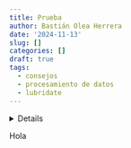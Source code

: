 ```yaml
---
title: Prueba
author: Bastián Olea Herrera
date: '2024-11-13'
slug: []
categories: []
draft: true
tags:
  - consejos
  - procesamiento de datos
  - lubridate
---
```


<details {{ .Scratch.Get "details" }} class="f6 fw7 input-reset">
{{ with .Params.tags }}
  <dl class="f6 lh-copy">
    <dt class="fw7">Tags:</dt>
    <dd class="fw5 ml0">{{ range . }} <a href="{{ "tags/" | absURL }}{{ . | urlize }}">{{ . }}</a> {{ end }}</dd>
  </dl>
</details>
  
Hola